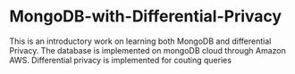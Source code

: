 # MongoDB-with-Differential-Privacy

This is an introductory work on learning both MongoDB and differential Privacy.
The database is implemented on mongoDB cloud through Amazon AWS. 
Differential privacy is implemented for couting queries

